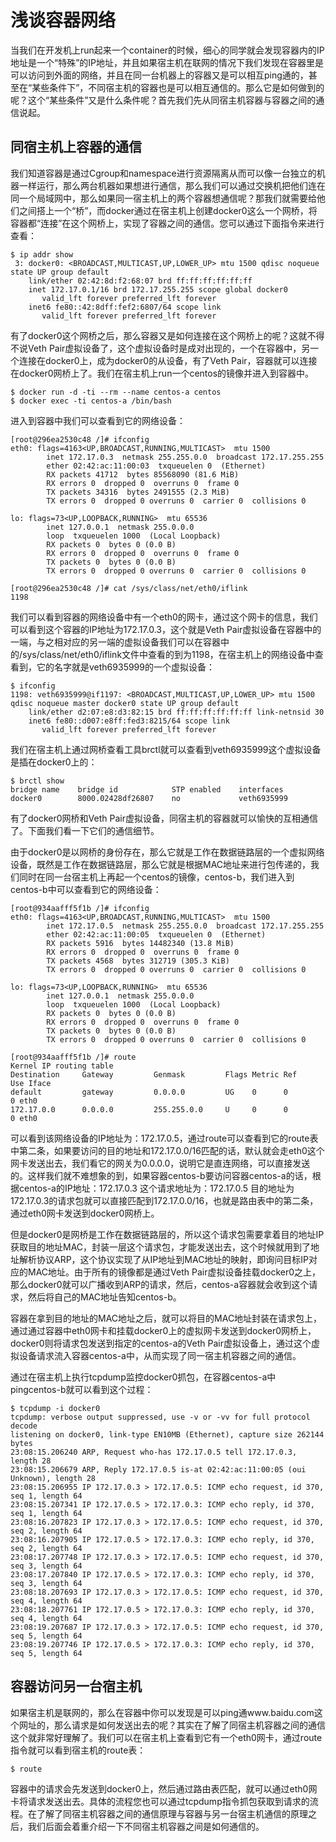 # 浅谈容器网络
当我们在开发机上run起来一个container的时候，细心的同学就会发现容器内的IP地址是一个“特殊”的IP地址，并且如果宿主机在联网的情况下我们发现在容器里是可以访问到外面的网络，并且在同一台机器上的容器又是可以相互ping通的，甚至在“某些条件下”，不同宿主机的容器也是可以相互通信的。那么它是如何做到的呢？这个“某些条件”又是什么条件呢？首先我们先从同宿主机容器与容器之间的通信说起。
## 同宿主机上容器的通信
我们知道容器是通过Cgroup和namespace进行资源隔离从而可以像一台独立的机器一样运行，那么两台机器如果想进行通信，那么我们可以通过交换机把他们连在同一个局域网中，那么如果同一宿主机上的两个容器想通信呢？那我们就需要给他们之间搭上一个“桥”，而docker通过在宿主机上创建docker0这么一个网桥，将容器都“连接”在这个网桥上，实现了容器之间的通信。您可以通过下面指令来进行查看：

```
$ ip addr show
 3: docker0: <BROADCAST,MULTICAST,UP,LOWER_UP> mtu 1500 qdisc noqueue state UP group default
    link/ether 02:42:8d:f2:68:07 brd ff:ff:ff:ff:ff:ff
    inet 172.17.0.1/16 brd 172.17.255.255 scope global docker0
       valid_lft forever preferred_lft forever
    inet6 fe80::42:8dff:fef2:6807/64 scope link
       valid_lft forever preferred_lft forever
```
有了docker0这个网桥之后，那么容器又是如何连接在这个网桥上的呢？这就不得不说Veth Pair虚拟设备了，这个虚拟设备时是成对出现的，一个在容器中，另一个连接在docker0上，成为docker0的从设备，有了Veth Pair，容器就可以连接在docker0网桥上了。我们在宿主机上run一个centos的镜像并进入到容器中。

```
$ docker run -d -ti --rm --name centos-a centos
$ docker exec -ti centos-a /bin/bash
```
进入到容器中我们可以查看到它的网络设备：

```
[root@296ea2530c48 /]# ifconfig
eth0: flags=4163<UP,BROADCAST,RUNNING,MULTICAST>  mtu 1500
        inet 172.17.0.3  netmask 255.255.0.0  broadcast 172.17.255.255
        ether 02:42:ac:11:00:03  txqueuelen 0  (Ethernet)
        RX packets 41712  bytes 85568090 (81.6 MiB)
        RX errors 0  dropped 0  overruns 0  frame 0
        TX packets 34316  bytes 2491555 (2.3 MiB)
        TX errors 0  dropped 0 overruns 0  carrier 0  collisions 0

lo: flags=73<UP,LOOPBACK,RUNNING>  mtu 65536
        inet 127.0.0.1  netmask 255.0.0.0
        loop  txqueuelen 1000  (Local Loopback)
        RX packets 0  bytes 0 (0.0 B)
        RX errors 0  dropped 0  overruns 0  frame 0
        TX packets 0  bytes 0 (0.0 B)
        TX errors 0  dropped 0 overruns 0  carrier 0  collisions 0
        
[root@296ea2530c48 /]# cat /sys/class/net/eth0/iflink
1198
```
我们可以看到容器的网络设备中有一个eth0的网卡，通过这个网卡的信息，我们可以看到这个容器的IP地址为172.17.0.3，这个就是Veth Pair虚拟设备在容器中的一端，与之相对应的另一端的虚拟设备我们可以在容器中的/sys/class/net/eth0/iflink文件中查看的到为1198，在宿主机上的网络设备中查看到，它的名字就是veth6935999的一个虚拟设备：

```
$ ifconfig
1198: veth6935999@if1197: <BROADCAST,MULTICAST,UP,LOWER_UP> mtu 1500 qdisc noqueue master docker0 state UP group default
    link/ether d2:07:e8:d3:82:15 brd ff:ff:ff:ff:ff:ff link-netnsid 30
    inet6 fe80::d007:e8ff:fed3:8215/64 scope link
       valid_lft forever preferred_lft forever
```
我们在宿主机上通过网桥查看工具brctl就可以查看到veth6935999这个虚拟设备是插在docker0上的：

```
$ brctl show
bridge name	   bridge id	        STP enabled	   interfaces
docker0		   8000.02428df26807	no		       veth6935999
```
有了docker0网桥和Veth Pair虚拟设备，同宿主机的容器就可以愉快的互相通信了。下面我们看一下它们的通信细节。

由于docker0是以网桥的身份存在，那么它就是工作在数据链路层的一个虚拟网络设备，既然是工作在数据链路层，那么它就是根据MAC地址来进行包传递的，我们同时在同一台宿主机上再起一个centos的镜像，centos-b，我们进入到centos-b中可以查看到它的网络设备：

```
[root@934aafff5f1b /]# ifconfig
eth0: flags=4163<UP,BROADCAST,RUNNING,MULTICAST>  mtu 1500
        inet 172.17.0.5  netmask 255.255.0.0  broadcast 172.17.255.255
        ether 02:42:ac:11:00:05  txqueuelen 0  (Ethernet)
        RX packets 5916  bytes 14482340 (13.8 MiB)
        RX errors 0  dropped 0  overruns 0  frame 0
        TX packets 4568  bytes 312719 (305.3 KiB)
        TX errors 0  dropped 0 overruns 0  carrier 0  collisions 0

lo: flags=73<UP,LOOPBACK,RUNNING>  mtu 65536
        inet 127.0.0.1  netmask 255.0.0.0
        loop  txqueuelen 1000  (Local Loopback)
        RX packets 0  bytes 0 (0.0 B)
        RX errors 0  dropped 0  overruns 0  frame 0
        TX packets 0  bytes 0 (0.0 B)
        TX errors 0  dropped 0 overruns 0  carrier 0  collisions 0
        
[root@934aafff5f1b /]# route
Kernel IP routing table
Destination     Gateway         Genmask         Flags Metric Ref    Use Iface
default         gateway         0.0.0.0         UG    0      0        0 eth0
172.17.0.0      0.0.0.0         255.255.0.0     U     0      0        0 eth0
```
可以看到该网络设备的IP地址为：172.17.0.5，通过route可以查看到它的route表中第二条，如果要访问的目的地址和172.17.0.0/16匹配的话，默认就会走eth0这个网卡发送出去，我们看它的网关为0.0.0.0，说明它是直连网络，可以直接发送的。这样我们就不难想象的到，如果容器centos-b要访问容器centos-a的话，根据centos-a的IP地址：172.17.0.3 这个请求地址为：172.17.0.5 目的地址为172.17.0.3的请求包就可以直接匹配到172.17.0.0/16，也就是路由表中的第二条，通过eth0网卡发送到docker0网桥上。

但是docker0是网桥是工作在数据链路层的，所以这个请求包需要拿着目的地址IP获取目的地址MAC，封装一层这个请求包，才能发送出去，这个时候就用到了地址解析协议ARP，这个协议实现了从IP地址到MAC地址的映射，即询问目标IP对应的MAC地址。由于所有的镜像都是通过Veth Pair虚拟设备挂载docker0之上，那么docker0就可以广播收到ARP的请求，然后，centos-a容器就会收到这个请求，然后将自己的MAC地址告知centos-b。

容器在拿到目的地址的MAC地址之后，就可以将目的MAC地址封装在请求包上，通过通过容器中eth0网卡和挂载docker0上的虚拟网卡发送到docker0网桥上，docker0则将请求包发送到指定的centos-a的Veth Pair虚拟设备上，通过这个虚拟设备请求流入容器centos-a中，从而实现了同一宿主机容器之间的通信。

通过在宿主机上执行tcpdump监控docker0抓包，在容器centos-a中pingcentos-b就可以看到这个过程：

```
$ tcpdump -i docker0
tcpdump: verbose output suppressed, use -v or -vv for full protocol decode
listening on docker0, link-type EN10MB (Ethernet), capture size 262144 bytes
23:08:15.206240 ARP, Request who-has 172.17.0.5 tell 172.17.0.3, length 28
23:08:15.206679 ARP, Reply 172.17.0.5 is-at 02:42:ac:11:00:05 (oui Unknown), length 28
23:08:15.206955 IP 172.17.0.3 > 172.17.0.5: ICMP echo request, id 370, seq 1, length 64
23:08:15.207341 IP 172.17.0.5 > 172.17.0.3: ICMP echo reply, id 370, seq 1, length 64
23:08:16.207823 IP 172.17.0.3 > 172.17.0.5: ICMP echo request, id 370, seq 2, length 64
23:08:16.207905 IP 172.17.0.5 > 172.17.0.3: ICMP echo reply, id 370, seq 2, length 64
23:08:17.207748 IP 172.17.0.3 > 172.17.0.5: ICMP echo request, id 370, seq 3, length 64
23:08:17.207840 IP 172.17.0.5 > 172.17.0.3: ICMP echo reply, id 370, seq 3, length 64
23:08:18.207693 IP 172.17.0.3 > 172.17.0.5: ICMP echo request, id 370, seq 4, length 64
23:08:18.207761 IP 172.17.0.5 > 172.17.0.3: ICMP echo reply, id 370, seq 4, length 64
23:08:19.207687 IP 172.17.0.3 > 172.17.0.5: ICMP echo request, id 370, seq 5, length 64
23:08:19.207746 IP 172.17.0.5 > 172.17.0.3: ICMP echo reply, id 370, seq 5, length 64
```
## 容器访问另一台宿主机
如果宿主机是联网的，那么在容器中你可以发现是可以ping通www.baidu.com这个网址的，那么请求是如何发送出去的呢？其实在了解了同宿主机容器之间的通信这个就非常好理解了。我们可以在宿主机上查看到它有一个eth0网卡，通过route指令就可以看到宿主机的route表：

```
$ route
```
容器中的请求会先发送到docker0上，然后通过路由表匹配，就可以通过eth0网卡将请求发送出去。具体的流程您也可以通过tcpdump指令抓包获取到请求的流程。在了解了同宿主机容器之间的通信原理与容器与另一台宿主机通信的原理之后，我们后面会着重介绍一下不同宿主机容器之间是如何通信的。


